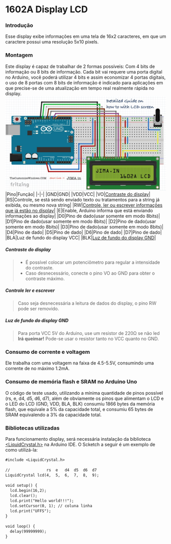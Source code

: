 # 1602A Display LCD
### Introdução
Esse display exibe informações em uma tela de 16x2 caracteres, em que um caractere possui uma resolução 5x10 pixels.
### Montagem
Este display é capaz de trabalhar de 2 formas possíveis: Com 4 bits de informação ou 8 bits de informação. Cada bit vai requere uma porta digital no Arduino, você poderá utilizar 4 bits e assim economizar 4 portas digitais, o uso de 8 portas com 8 bits de informação é indicado para aplicações em que precise-se de uma atualização em tempo real realmente rápida no display.
![lcd](lcd.jpeg)
|Pino|Função|
|-|-|
|GND|GND|
|VDD|VCC|
|VO|[Contraste do display](#Contraste-do-display)|
|RS|Controle, se está sendo enviado texto ou tratamentos para a string já exibida, ou mesmo nova string|
|RW|[Controle, ler ou escrever informações que já estão no display](#Controle-ler-e-escrever)|
|E|Enable, Arduino informa que está enviando informações ao display|
|D0|Pino de dado(usar somente em modo 8bits)|
|D1|Pino de dado(usar somente em modo 8bits)|
|D2|Pino de dado(usar somente em modo 8bits)|
|D3|Pino de dado(usar somente em modo 8bits)|
|D4|Pino de dado|
|D5|Pino de dado|
|D6|Pino de dado|
|D7|Pino de dado|
|BLA|Luz de fundo do display VCC|
|BLK|[Luz de fundo do display GND](#Luz-de-fundo-do-display-GND)|
#####  Contraste do display
> * É possível colocar um potenciômetro para regular a intensidade do contraste. 
> * Caso desnecessário, conecte o pino VO ao GND para obter o contraste máximo.
##### Controle ler e escrever
> Caso seja desnecessária a leitura de dados do display, o pino RW pode ser removido.
##### Luz de fundo do display GND
> Para porta VCC 5V do Arduino, use um resistor de 220Ω se não led **Irá queimar!**
> Pode-se usar o resistor tanto no VCC quanto no GND.

### Consumo de corrente e voltagem
Ele trabalha com uma voltagem na faixa de 4.5-5.5V, consumindo uma corrente de no máximo 1.2mA.
### Consumo de memória flash e SRAM no Arduino Uno
O código de teste usado, utilizando a mínima quantidade de pinos possível (rs, e, d4, d5, d6, d7), além de obviamente os pinos que alimentam o LCD e o LED do LCD (GND, VDD, BLA, BLK) consumiu 1866 bytes da memória flash, que equivale a 5% da capacidade total, e consumiu 65 bytes de SRAM equivalendo a 3% da capacidade total.
### Bibliotecas utilizadas
Para funcionamento display, será necessária instalação da biblioteca [<LiquidCrystal.h>](https://www.arduino.cc/reference/en/libraries/liquidcrystal/) na Arduino IDE. O Scketch a seguir é um exemplo de como utilizá-la:
```
#include <LiquidCrystal.h>

//                rs  e   d4  d5  d6  d7
LiquidCrystal lcd(4,  5,  6,  7,  8,  9);

void setup() {
  lcd.begin(16,2);
  lcd.clear();
  lcd.print("Hello world!!!");
  lcd.setCursor(0, 1); // coluna linha
  lcd.print("UFFS");
}

void loop() {
  delay(99999999);
}
```


